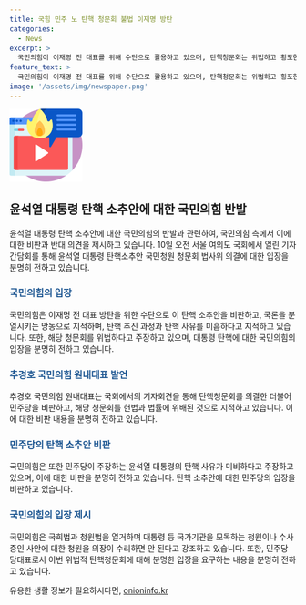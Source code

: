 ```yaml
---
title: 국힘 민주 노 탄핵 청문회 불법 이재명 방탄
categories:
  - News
excerpt: >
  국민의힘이 이재명 전 대표를 위해 수단으로 활용하고 있으며, 탄핵청문회는 위법하고 횡포한 것으로 지적됨. 또한, 탄핵 사유가 미흡하다는 비판과 국론 분열을 초래한다는 우려가 제기됨. 국회의 상원으로서 이런 청문회를 개최하는 것은 거대 야당의 갑질이라는 지적과 함께, 대통령 직무와 관련 없는 사안을 탄핵 사유로 포함시킨 것에 대한 비판도 진행됨. 민주당의 탄핵은 국민의 선택을 뒤엎는 대선불복이고, 거대야당의 힘은 민주주의를 무시할 수 있다는 오만한 행동으로 비판되고 있음.
feature_text: >
  국민의힘이 이재명 전 대표를 위해 수단으로 활용하고 있으며, 탄핵청문회는 위법하고 횡포한 것으로 지적됨. 또한, 탄핵 사유가 미흡하다는 비판과 국론 분열을 초래한다는 우려가 제기됨. 국회의 상원으로서 이런 청문회를 개최하는 것은 거대 야당의 갑질이라는 지적과 함께, 대통령 직무와 관련 없는 사안을 탄핵 사유로 포함시킨 것에 대한 비판도 진행됨. 민주당의 탄핵은 국민의 선택을 뒤엎는 대선불복이고, 거대야당의 힘은 민주주의를 무시할 수 있다는 오만한 행동으로 비판되고 있음.
image: '/assets/img/newspaper.png'
---
```


<p><img src="/assets/img/news.png" alt="rentncar 속보" /></p>

<h2 data-ke-size="size26">윤석열 대통령 탄핵 소추안에 대한 국민의힘 반발</h2>

<p data-ke-size="size16">윤석열 대통령 탄핵 소추안에 대한 국민의힘의 반발과 관련하여, 국민의힘 측에서 이에 대한 비판과 반대 의견을 제시하고 있습니다. 10일 오전 서울 여의도 국회에서 열린 기자간담회를 통해 윤석열 대통령 탄핵소추안 국민청원 청문회 법사위 의결에 대한 입장을 분명히 전하고 있습니다.</p>

<h3 data-ke-size="size24"><b><span style="color: #1a5490;">국민의힘의 입장</span></b></h3>

<p data-ke-size="size16">국민의힘은 이재명 전 대표 방탄을 위한 수단으로 이 탄핵 소추안을 비판하고, 국론을 분열시키는 망동으로 지적하며, 탄핵 추진 과정과 탄핵 사유를 미흡하다고 지적하고 있습니다. 또한, 해당 청문회를 위법하다고 주장하고 있으며, 대통령 탄핵에 대한 국민의힘의 입장을 분명히 전하고 있습니다.</p>

<h3 data-ke-size="size24"><b><span style="color: #1a5490;">추경호 국민의힘 원내대표 발언</span></b></h3>

<p data-ke-size="size16">추경호 국민의힘 원내대표는 국회에서의 기자회견을 통해 탄핵청문회를 의결한 더불어민주당을 비판하고, 해당 청문회를 헌법과 법률에 위배된 것으로 지적하고 있습니다. 이에 대한 비판 내용을 분명히 전하고 있습니다.</p>

<h3 data-ke-size="size24"><b><span style="color: #1a5490;">민주당의 탄핵 소추안 비판</span></b></h3>

<p data-ke-size="size16">국민의힘은 또한 민주당이 주장하는 윤석열 대통령의 탄핵 사유가 미비하다고 주장하고 있으며, 이에 대한 비판을 분명히 전하고 있습니다. 탄핵 소추안에 대한 민주당의 입장을 비판하고 있습니다.</p>

<h3 data-ke-size="size24"><b><span style="color: #1a5490;">국민의힘의 입장 제시</span></b></h3>

<p data-ke-size="size16">국민의힘은 국회법과 청원법을 열거하며 대통령 등 국가기관을 모독하는 청원이나 수사 중인 사안에 대한 청원을 의장이 수리하면 안 된다고 강조하고 있습니다. 또한, 민주당 당대표로서 이번 위법적 탄핵청문회에 대해 분명한 입장을 요구하는 내용을 분명히 전하고 있습니다.</p>
유용한 생활 정보가 필요하시다면, <a href="https://onioninfo.kr" rel="dofollow">onioninfo.kr</a>



